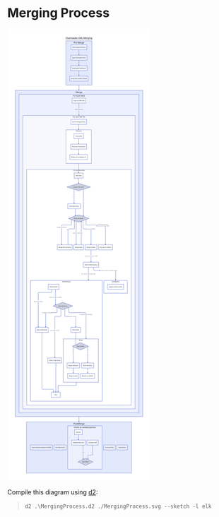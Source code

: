 # Merging Process

![MergingProcess.svg](MergingProcess.svg)

Compile this diagram using [d2](https://github.com/terrastruct/d2):
>`d2 .\MergingProcess.d2 ./MergingProcess.svg --sketch -l elk`